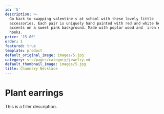 ```yaml
---
id: '5'
description: >-
  Go back to swapping valentine's at school with these lovely little
  accessories. Each pair is uniquely hand painted with red and white heart
  accents on a sweet pink background. Made with poplar wood and  iron earring
  hooks.
price: '15.00'
order: 1
featured: true
template: product
default_original_image: images/5.jpg
category: src/pages/category/jewelry.md
default_thumbnail_image: images/5.jpg
title: Channary Necklace
---
```

# Plant earrings

This is a filler description.
